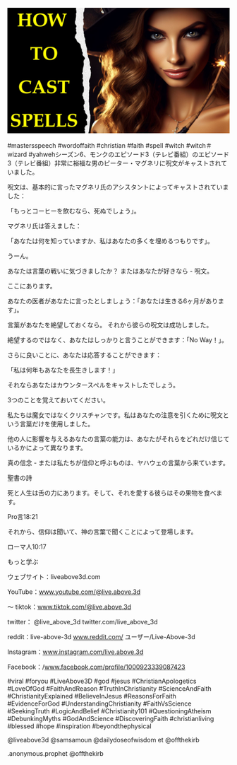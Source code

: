![Video cover image](../cover.jpg "cover photo")

#mastersspeech #wordoffaith #christian #faith #spell #witch #witch＃wizard #yahwehシーズン6、モンクのエピソード3（テレビ番組）のエピソード3（テレビ番組）非常に裕福な男のピーター・マグネリに呪文がキャストされていました。

呪文は、基本的に言ったマグネリ氏のアシスタントによってキャストされていました：

「もっとコーヒーを飲むなら、死ぬでしょう」。

マグネリ氏は答えました：

「あなたは何を知っていますか、私はあなたの多くを埋めるつもりです」。

うーん。

あなたは言葉の戦いに気づきましたか？ またはあなたが好きなら - 呪文。

ここにあります。

あなたの医者があなたに言ったとしましょう：「あなたは生きる6ヶ月があります」。

言葉があなたを絶望しておくなら。 それから彼らの呪文は成功しました。

絶望するのではなく、あなたはしっかりと言うことができます：「No Way！」。

さらに良いことに、あなたは応答することができます：

「私は何年もあなたを長生きします！」

それならあなたはカウンタースペルをキャストしたでしょう。

3つのことを覚えておいてください。

私たちは魔女ではなくクリスチャンです。私はあなたの注意を引くために呪文という言葉だけを使用しました。

他の人に影響を与えるあなたの言葉の能力は、あなたがそれらをどれだけ信じているかによって異なります。

真の信念 - または私たちが信仰と呼ぶものは、ヤハウェの言葉から来ています。

聖書の詩

死と人生は舌の力にあります。そして、それを愛する彼らはその果物を食べます。

Pro言18:21

それから、信仰は聞いて、神の言葉で聞くことによって登場します。

ローマ人10:17

もっと学ぶ

ウェブサイト：liveabove3d.com

YouTube：www.youtube.com/@live.above.3d

〜  tiktok：www.tiktok.com/@live.above.3d

twitter： @live_above_3d twitter.com/live_above_3d

 reddit：live-above-3d www.reddit.com/ ユーザー/Live-Above-3d

Instagram：www.instagram.com/live.above.3d

 Facebook：/www.facebook.com/profile/1000923339087423

#viral #foryou #LiveAbove3D #god #jesus #ChristianApologetics #LoveOfGod #FaithAndReason #TruthInChristianity #ScienceAndFaith #ChristianityExplained #BelieveInJesus #ReasonsForFaith #EvidenceForGod #UnderstandingChristianity #FaithVsScience #SeekingTruth #LogicAndBelief #Christianity101 #QuestioningAtheism #DebunkingMyths #GodAndScience #DiscoveringFaith #christianliving #blessed #hope #inspiration #beyondthephysical

@liveabove3d @samsamoun @dailydoseofwisdom et @offthekirb

.anonymous.prophet @offthekirb
